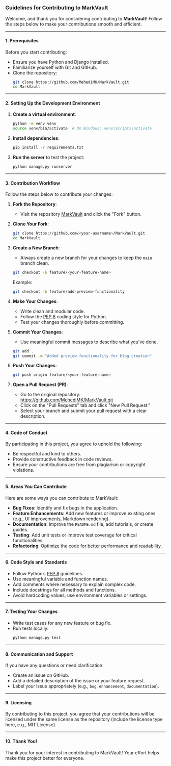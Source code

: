 ### **Guidelines for Contributing to MarkVault**

Welcome, and thank you for considering contributing to **MarkVault**! Follow the steps below to make your contributions smooth and efficient.

---

#### **1. Prerequisites**
Before you start contributing:
- Ensure you have Python and Django installed.
- Familiarize yourself with Git and GitHub.
- Clone the repository:
  ```bash
  git clone https://github.com/MehediMK/MarkVault.git
  cd MarkVault
  ```

---

#### **2. Setting Up the Development Environment**
1. **Create a virtual environment**:
   ```bash
   python -m venv venv
   source venv/bin/activate  # On Windows: venv\Scripts\activate
   ```
2. **Install dependencies**:
   ```bash
   pip install -r requirements.txt
   ```
3. **Run the server** to test the project:
   ```bash
   python manage.py runserver
   ```

---

#### **3. Contribution Workflow**
Follow the steps below to contribute your changes:

1. **Fork the Repository**:
   - Visit the repository [MarkVault](https://github.com/MehediMK/MarkVault.git) and click the "Fork" button.

2. **Clone Your Fork**:
   ```bash
   git clone https://github.com/<your-username>/MarkVault.git
   cd MarkVault
   ```

3. **Create a New Branch**:
   - Always create a new branch for your changes to keep the `main` branch clean.
   ```bash
   git checkout -b feature/<your-feature-name>
   ```
   Example:
   ```bash
   git checkout -b feature/add-preview-functionality
   ```

4. **Make Your Changes**:
   - Write clean and modular code.
   - Follow the [PEP 8](https://peps.python.org/pep-0008/) coding style for Python.
   - Test your changes thoroughly before committing.

5. **Commit Your Changes**:
   - Use meaningful commit messages to describe what you've done.
   ```bash
   git add .
   git commit -m "Added preview functionality for blog creation"
   ```

6. **Push Your Changes**:
   ```bash
   git push origin feature/<your-feature-name>
   ```

7. **Open a Pull Request (PR)**:
   - Go to the original repository: https://github.com/MehediMK/MarkVault.git
   - Click on the "Pull Requests" tab and click "New Pull Request."
   - Select your branch and submit your pull request with a clear description.

---

#### **4. Code of Conduct**
By participating in this project, you agree to uphold the following:
- Be respectful and kind to others.
- Provide constructive feedback in code reviews.
- Ensure your contributions are free from plagiarism or copyright violations.

---

#### **5. Areas You Can Contribute**
Here are some ways you can contribute to MarkVault:
- **Bug Fixes**: Identify and fix bugs in the application.
- **Feature Enhancements**: Add new features or improve existing ones (e.g., UI improvements, Markdown rendering).
- **Documentation**: Improve the `README.md` file, add tutorials, or create guides.
- **Testing**: Add unit tests or improve test coverage for critical functionalities.
- **Refactoring**: Optimize the code for better performance and readability.

---

#### **6. Code Style and Standards**
- Follow Python’s [PEP 8](https://peps.python.org/pep-0008/) guidelines.
- Use meaningful variable and function names.
- Add comments where necessary to explain complex code.
- Include docstrings for all methods and functions.
- Avoid hardcoding values; use environment variables or settings.

---

#### **7. Testing Your Changes**
- Write test cases for any new feature or bug fix.
- Run tests locally:
  ```bash
  python manage.py test
  ```

---

#### **8. Communication and Support**
If you have any questions or need clarification:
- Create an issue on GitHub.
- Add a detailed description of the issue or your feature request.
- Label your issue appropriately (e.g., `bug`, `enhancement`, `documentation`).

---

#### **9. Licensing**
By contributing to this project, you agree that your contributions will be licensed under the same license as the repository (include the license type here, e.g., MIT License).

---

#### **10. Thank You!**
Thank you for your interest in contributing to MarkVault! Your effort helps make this project better for everyone.